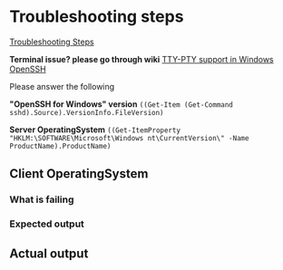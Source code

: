 # Troubleshooting steps

[Troubleshooting Steps](https://github.com/PowerShell/Win32-OpenSSH/wiki/Troubleshooting-Steps)

**Terminal issue? please go through wiki**
[TTY-PTY support in Windows OpenSSH](https://github.com/PowerShell/Win32-OpenSSH/wiki/TTY-PTY-support-in-Windows-OpenSSH)

Please answer the following

**"OpenSSH for Windows" version**
 `((Get-Item (Get-Command sshd).Source).VersionInfo.FileVersion)`
 
**Server OperatingSystem**
 `((Get-ItemProperty "HKLM:\SOFTWARE\Microsoft\Windows nt\CurrentVersion\" -Name ProductName).ProductName)`

## Client OperatingSystem

### What is failing

### Expected output

## Actual output
